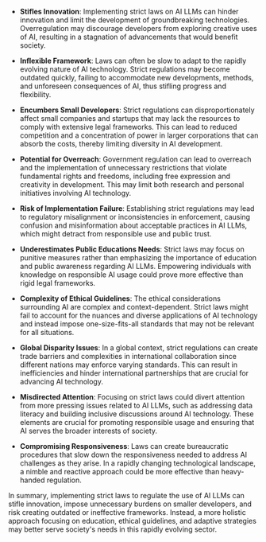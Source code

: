 - **Stifles Innovation**: Implementing strict laws on AI LLMs can hinder innovation and limit the development of groundbreaking technologies. Overregulation may discourage developers from exploring creative uses of AI, resulting in a stagnation of advancements that would benefit society.

- **Inflexible Framework**: Laws can often be slow to adapt to the rapidly evolving nature of AI technology. Strict regulations may become outdated quickly, failing to accommodate new developments, methods, and unforeseen consequences of AI, thus stifling progress and flexibility.

- **Encumbers Small Developers**: Strict regulations can disproportionately affect small companies and startups that may lack the resources to comply with extensive legal frameworks. This can lead to reduced competition and a concentration of power in larger corporations that can absorb the costs, thereby limiting diversity in AI development.

- **Potential for Overreach**: Government regulation can lead to overreach and the implementation of unnecessary restrictions that violate fundamental rights and freedoms, including free expression and creativity in development. This may limit both research and personal initiatives involving AI technology.

- **Risk of Implementation Failure**: Establishing strict regulations may lead to regulatory misalignment or inconsistencies in enforcement, causing confusion and misinformation about acceptable practices in AI LLMs, which might detract from responsible use and public trust.

- **Underestimates Public Educations Needs**: Strict laws may focus on punitive measures rather than emphasizing the importance of education and public awareness regarding AI LLMs. Empowering individuals with knowledge on responsible AI usage could prove more effective than rigid legal frameworks.

- **Complexity of Ethical Guidelines**: The ethical considerations surrounding AI are complex and context-dependent. Strict laws might fail to account for the nuances and diverse applications of AI technology and instead impose one-size-fits-all standards that may not be relevant for all situations.

- **Global Disparity Issues**: In a global context, strict regulations can create trade barriers and complexities in international collaboration since different nations may enforce varying standards. This can result in inefficiencies and hinder international partnerships that are crucial for advancing AI technology.

- **Misdirected Attention**: Focusing on strict laws could divert attention from more pressing issues related to AI LLMs, such as addressing data literacy and building inclusive discussions around AI technology. These elements are crucial for promoting responsible usage and ensuring that AI serves the broader interests of society.

- **Compromising Responsiveness**: Laws can create bureaucratic procedures that slow down the responsiveness needed to address AI challenges as they arise. In a rapidly changing technological landscape, a nimble and reactive approach could be more effective than heavy-handed regulation.  

In summary, implementing strict laws to regulate the use of AI LLMs can stifle innovation, impose unnecessary burdens on smaller developers, and risk creating outdated or ineffective frameworks. Instead, a more holistic approach focusing on education, ethical guidelines, and adaptive strategies may better serve society's needs in this rapidly evolving sector.